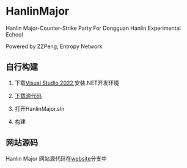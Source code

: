 # HanlinMajor
Hanlin Major-Counter-Strike Party For Dongguan Hanlin Experimental Echool

Powered by ZZPeng, Entropy Network

## 自行构建

1. 下载[Visual Studio 2022](https://visualstudio.microsoft.com/),安装.NET开发环境

2. [下载源代码](https://github.com/ZZPeng-ROOT/HanlinMajor/archive/refs/heads/master.zip)

3. 打开HanlinMajor.sln

4. 构建

## 网站源码

Hanlin Major 网站源代码在[website](https://github.com/ZZPeng-ROOT/HanlinMajor/tree/website)分支中
